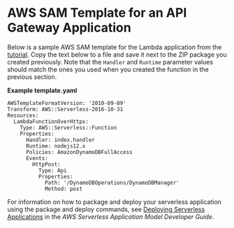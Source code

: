 # AWS SAM Template for an API Gateway Application<a name="services-apigateway-template"></a>

Below is a sample AWS SAM template for the Lambda application from the [tutorial](services-apigateway-tutorial.md)\. Copy the text below to a file and save it next to the ZIP package you created previously\. Note that the `Handler` and `Runtime` parameter values should match the ones you used when you created the function in the previous section\. 

**Example template\.yaml**  

```
AWSTemplateFormatVersion: '2010-09-09'
Transform: AWS::Serverless-2016-10-31
Resources:
  LambdaFunctionOverHttps:
    Type: AWS::Serverless::Function
    Properties:
      Handler: index.handler
      Runtime: nodejs12.x
      Policies: AmazonDynamoDBFullAccess
      Events:
        HttpPost:
          Type: Api
          Properties:
            Path: '/DynamoDBOperations/DynamoDBManager'
            Method: post
```

For information on how to package and deploy your serverless application using the package and deploy commands, see [Deploying Serverless Applications](https://docs.aws.amazon.com/serverless-application-model/latest/developerguide/serverless-deploying.html) in the *AWS Serverless Application Model Developer Guide*\.